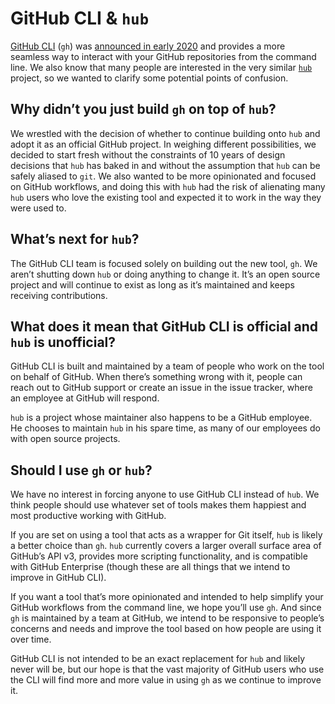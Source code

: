# GitHub CLI & `hub`

[GitHub CLI](https://cli.github.com/) (`gh`) was [announced in early 2020](https://github.blog/2020-02-12-supercharge-your-command-line-experience-github-cli-is-now-in-beta/) and provides a more seamless way to interact with your GitHub repositories from the command line. We also know that many people are interested in the very similar [`hub`](https://hub.github.com/) project, so we wanted to clarify some potential points of confusion.

## Why didn’t you just build `gh` on top of `hub`?

We wrestled with the decision of whether to continue building onto `hub` and adopt it as an official GitHub project. In weighing different possibilities, we decided to start fresh without the constraints of 10 years of design decisions that `hub` has baked in and without the assumption that `hub` can be safely aliased to `git`. We also wanted to be more opinionated and focused on GitHub workflows, and doing this with `hub` had the risk of alienating many `hub` users who love the existing tool and expected it to work in the way they were used to.

## What’s next for `hub`?

The GitHub CLI team is focused solely on building out the new tool, `gh`. We aren’t shutting down `hub` or doing anything to change it. It’s an open source project and will continue to exist as long as it’s maintained and keeps receiving contributions.

## What does it mean that GitHub CLI is official and `hub` is unofficial?

GitHub CLI is built and maintained by a team of people who work on the tool on behalf of GitHub. When there’s something wrong with it, people can reach out to GitHub support or create an issue in the issue tracker, where an employee at GitHub will respond. 

`hub` is a project whose maintainer also happens to be a GitHub employee. He chooses to maintain `hub` in his spare time, as many of our employees do with open source projects.

## Should I use `gh` or `hub`?

We have no interest in forcing anyone to use GitHub CLI instead of `hub`. We think people should use whatever set of tools makes them happiest and most productive working with GitHub. 

If you are set on using a tool that acts as a wrapper for Git itself, `hub` is likely a better choice than `gh`. `hub` currently covers a larger overall surface area of GitHub’s API v3, provides more scripting functionality, and is compatible with GitHub Enterprise (though these are all things that we intend to improve in GitHub CLI). 

If you want a tool that’s more opinionated and intended to help simplify your GitHub workflows from the command line, we hope you’ll use `gh`. And since `gh` is maintained by a team at GitHub, we intend to be responsive to people’s concerns and needs and improve the tool based on how people are using it over time.

GitHub CLI is not intended to be an exact replacement for `hub` and likely never will be, but our hope is that the vast majority of GitHub users who use the CLI will find more and more value in using `gh` as we continue to improve it.
